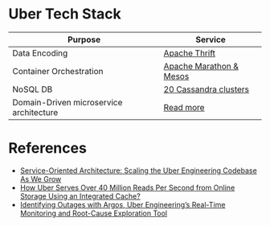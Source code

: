 # Uber Tech Stack

| Purpose                                 | Service                                                                                     |
|-----------------------------------------|---------------------------------------------------------------------------------------------|
| Data Encoding                           | [Apache Thrift](https://github.com/Anshul619/Serialization-Data/tree/main/Frameworks/Thrift.md)                     |
| Container Orchestration                 | [Apache Marathon & Mesos](https://github.com/Anshul619/HLD-System-Designs/tree/main/9_Container&Orchestration/ApacheMarathon&Mesos.md)  |
| NoSQL DB                                | [20 Cassandra clusters](https://github.com/Anshul619/HLD-System-Designs/tree/main/1_Databases/11_WideColumn-Databases/ApacheCasandra.md) |
| Domain-Driven microservice architecture | [Read more](https://www.uber.com/en-IN/blog/microservice-architecture/)                     |

# References
- [Service-Oriented Architecture: Scaling the Uber Engineering Codebase As We Grow](https://www.uber.com/en-IN/blog/service-oriented-architecture/)
- [How Uber Serves Over 40 Million Reads Per Second from Online Storage Using an Integrated Cache?](https://www.uber.com/en-IN/blog/how-uber-serves-over-40-million-reads-per-second-using-an-integrated-cache/)
- [Identifying Outages with Argos, Uber Engineering’s Real-Time Monitoring and Root-Cause Exploration Tool](https://www.uber.com/en-IN/blog/argos-real-time-alerts/)

